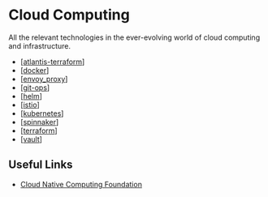 # Cloud Computing

All the relevant technologies in the ever-evolving world of cloud computing and infrastructure.

- [[atlantis-terraform]]
- [[docker]]
- [[envoy_proxy]]
- [[git-ops]]
- [[helm]]
- [[istio]]
- [[kubernetes]]
- [[spinnaker]]
- [[terraform]]
- [[vault]]

## Useful Links

- [Cloud Native Computing Foundation](https://www.cncf.io/)

[//begin]: # "Autogenerated link references for markdown compatibility"
[kubernetes]: cloud-computing/kubernetes "Kubernetes (k8s)"
[istio]: cloud-computing/istio "Istio"
[envoy_proxy]: cloud-computing/envoy_proxy "Envoy Proxy"
[terraform]: cloud-computing/terraform "Terraform"
[docker]: cloud-computing/docker "Docker"
[git-ops]: cloud-computing/git-ops "GitOps"
[spinnaker]: cloud-computing/spinnaker "Spinnaker"
[vault]: cloud-computing/vault "Vault"
[helm]: cloud-computing/helm "Helm"
[atlantis-terraform]: cloud-computing/atlantis-terraform "Atlantis (Terraform)"
[//end]: # "Autogenerated link references"
